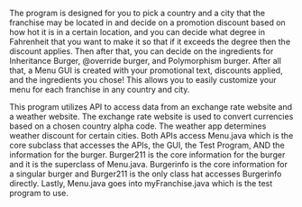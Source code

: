 The program is designed for you to pick a country
and a city that the franchise may be located in and decide on a promotion
discount based on how hot it is in a certain location, and you can decide what
degree in Fahrenheit that you want to make it so that if it exceeds the degree then
the discount applies. Then after that, you can decide on the ingredients for
Inheritance Burger, @override burger, and Polymorphism burger. After all that,
a Menu GUI is created with your promotional text, discounts applied, and the ingredients
you chose! This allows you to easily customize your menu for each franchise in any
country and city.

This program utilizes API to access data from an exchange rate website and a weather website.
The exchange rate website is used to convert currencies based on a chosen country alpha code.
The weather app determines weather discount for certain cities. Both APIs access Menu.java which is
the core subclass that accesses the APIs, the GUI, the Test Program, AND the information for the burger.
Burger211 is the core information for the burger and it is the superclass of Menu.java. Burgerinfo is
the core information for a singular burger and Burger211 is the only class hat accesses Burgerinfo directly.
Lastly, Menu.java goes into myFranchise.java which is the test program to use.
